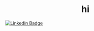 <h1 align=center>hi</h1>

[![Linkedin Badge](https://img.shields.io/badge/-LinkedIn-blue?style=flat-square&logo=linkedin&link=https://www.linkedin.com/in/louis-born-5a010816b/)](https://www.linkedin.com/in/louis-born-5a010816b/)

[1]: https://www.fh-aachen.de/
[2]: https://www.boschsecurity.com/xc/en/solutions/access-control-systems/
